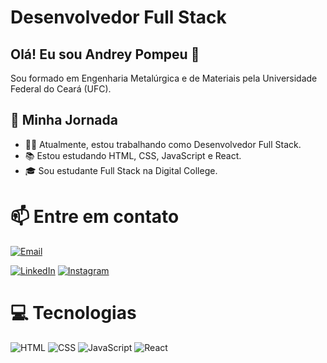 # Desenvolvedor Full Stack

## Olá! Eu sou Andrey Pompeu 👋

Sou formado em Engenharia Metalúrgica e de Materiais pela Universidade Federal do Ceará (UFC).

## 🚀 Minha Jornada

- 🧑‍💻 Atualmente, estou trabalhando como Desenvolvedor Full Stack.
- 📚 Estou estudando HTML, CSS, JavaScript e React.
- 🎓 Sou estudante Full Stack na Digital College.

# 📫 Entre em contato

[![Email](https://img.shields.io/badge/Email-andreypompeu@outlook.com-blue)](mailto:andreypompeu@outlook.com?subject=Olá%20Andrey,%0A%0AEncontrei%20você%20no%20GitHub%20e%20queria%20entrar%20em%20contato.)

[![LinkedIn](https://img.shields.io/badge/LinkedIn-%230077B5.svg?logo=linkedin&logoColor=white)](https://linkedin.com/in/andreypompeu) [![Instagram](https://img.shields.io/badge/Instagram-%23E4405F.svg?logo=Instagram&logoColor=white)](https://instagram.com/andreypompeu)

# 💻 Tecnologias

![HTML](https://img.shields.io/badge/-HTML-yellow)
![CSS](https://img.shields.io/badge/-CSS-blue)
![JavaScript](https://img.shields.io/badge/-JavaScript-yellow)
![React](https://img.shields.io/badge/-React-blue)

